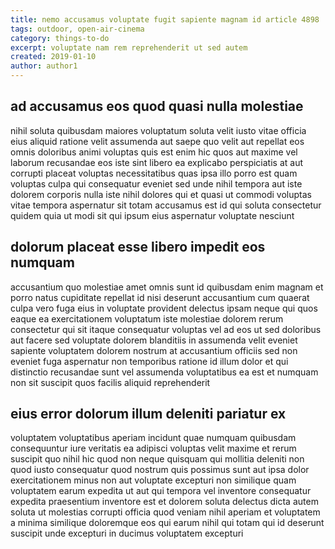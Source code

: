```yaml
---
title: nemo accusamus voluptate fugit sapiente magnam id article 4898
tags: outdoor, open-air-cinema
category: things-to-do
excerpt: voluptate nam rem reprehenderit ut sed autem
created: 2019-01-10
author: author1
---
```


## ad accusamus eos quod quasi nulla molestiae

nihil soluta quibusdam maiores voluptatum soluta velit iusto vitae officia eius aliquid ratione velit assumenda aut saepe quo velit aut repellat eos omnis doloribus animi voluptas quis est enim hic quos aut maxime vel laborum recusandae eos iste sint libero ea explicabo perspiciatis at aut corrupti placeat voluptas necessitatibus quas ipsa illo porro est quam voluptas culpa qui consequatur eveniet sed unde nihil tempora aut iste dolorem corporis nulla iste nihil dolores qui et quasi ut commodi voluptas vitae tempora aspernatur sit totam accusamus est id qui soluta consectetur quidem quia ut modi sit qui ipsum eius aspernatur voluptate nesciunt

## dolorum placeat esse libero impedit eos numquam

accusantium quo molestiae amet omnis sunt id quibusdam enim magnam et porro natus cupiditate repellat id nisi deserunt accusantium cum quaerat culpa vero fuga eius in voluptate provident delectus ipsam neque qui quos eaque ea exercitationem voluptatum iste molestiae dolorem rerum consectetur qui sit itaque consequatur voluptas vel ad eos ut sed doloribus aut facere sed voluptate dolorem blanditiis in assumenda velit eveniet sapiente voluptatem dolorem nostrum at accusantium officiis sed non eveniet fuga aspernatur non temporibus ratione id illum dolor et qui distinctio recusandae sunt vel assumenda voluptatibus ea est et numquam non sit suscipit quos facilis aliquid reprehenderit

## eius error dolorum illum deleniti pariatur ex

voluptatem voluptatibus aperiam incidunt quae numquam quibusdam consequuntur iure veritatis ea adipisci voluptas velit maxime et rerum suscipit quo nihil hic quod non neque quisquam qui mollitia deleniti non quod iusto consequatur quod nostrum quis possimus sunt aut ipsa dolor exercitationem minus non aut voluptate excepturi non similique quam voluptatem earum expedita ut aut qui tempora vel inventore consequatur expedita praesentium inventore est et dolorem soluta delectus dicta autem soluta ut molestias corrupti officia quod veniam nihil aperiam et voluptatem a minima similique doloremque eos qui earum nihil qui totam qui id deserunt suscipit unde excepturi in ducimus voluptatem excepturi
